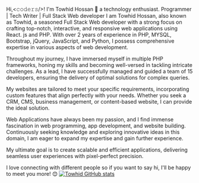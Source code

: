 Hi,<𝚌𝚘𝚍𝚎𝚛𝚜/>!
I'm Towhid Hossan 👋 a technology enthusiast.
Programmer | Tech Writer | Full Stack Web developer
I am Towhid Hossan, also known as Towhid, a seasoned Full Stack Web developer with a strong focus on crafting top-notch, interactive, and responsive web applications using React. js and PHP. With over 2 years of experience in PHP, MYSQL, Bootstrap, jQuery, JavaScript, and Python, I possess comprehensive expertise in various aspects of web development.

Throughout my journey, I have immersed myself in multiple PHP frameworks, honing my skills and becoming well-versed in tackling intricate challenges. As a lead, I have successfully managed and guided a team of 15 developers, ensuring the delivery of optimal solutions for complex queries.

My websites are tailored to meet your specific requirements, incorporating custom features that align perfectly with your needs. Whether you seek a CRM, CMS, business management, or content-based website, I can provide the ideal solution.

Web Applications have always been my passion, and I find immense fascination in web programming, app development, and website building. Continuously seeking knowledge and exploring innovative ideas in this domain, I am eager to expand my expertise and gain further experience.

My ultimate goal is to create scalable and efficient applications, delivering seamless user experiences with pixel-perfect precision.

I love connecting with different people so if you want to say hi, I'll be happy to meet you more! 😊
[![Towhid GitHub stats](https://github-readme-stats.vercel.app/api?username=towhidhossan)](https://github.com/towhidhossan/github-readme-stats)
